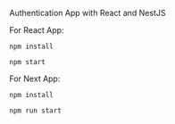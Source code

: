 Authentication App with React and NestJS

For React App:

`npm install`

`npm start`

For Next App:

`npm install` 

`npm run start`
